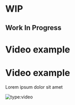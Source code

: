 # WIP
## Work In Progress
# Video example
# Video example

Lorem ipsum dolor sit amet

![type:video](https://www.youtube.com/watch?v=SpQ8-xiDYWI)
